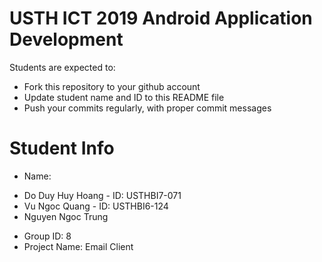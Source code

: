 USTH ICT 2019 Android Application Development
=====================================================

Students are expected to:

* Fork this repository to your github account
* Update student name and ID to this README file
* Push your commits regularly, with proper commit messages

Student Info
=======================

* Name: 
 + Do Duy Huy Hoang - ID: USTHBI7-071 
 + Vu Ngoc Quang - ID: USTHBI6-124
 + Nguyen Ngoc Trung
* Group ID: 8 
* Project Name: Email Client  
